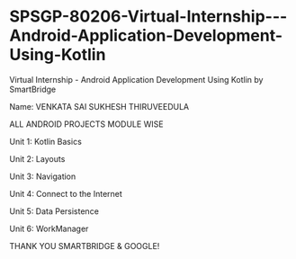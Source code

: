 # SPSGP-80206-Virtual-Internship---Android-Application-Development-Using-Kotlin
Virtual Internship - Android Application Development Using Kotlin by SmartBridge

Name: VENKATA SAI SUKHESH THIRUVEEDULA

ALL ANDROID PROJECTS MODULE WISE

Unit 1: Kotlin Basics

Unit 2: Layouts

Unit 3: Navigation

Unit 4: Connect to the Internet

Unit 5: Data Persistence

Unit 6: WorkManager

THANK YOU SMARTBRIDGE & GOOGLE!

